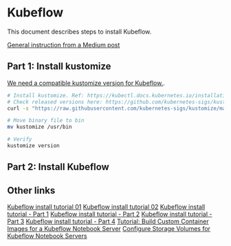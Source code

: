 # Kubeflow

This document describes steps to install Kubeflow.

[General instruction from a Medium post](https://medium.com/@andrei.benea/setting-up-a-kubeflow-deployment-on-a-kubernetes-cluster-f1f5dc35d46a)

## Part 1: Install kustomize

[We need a compatible kustomize version for Kubeflow.](https://github.com/kubeflow/manifests#installation).

```bash
# Install kustomize. Ref: https://kubectl.docs.kubernetes.io/installation/kustomize/binaries/
# Check released versions here: https://github.com/kubernetes-sigs/kustomize/tags.
curl -s "https://raw.githubusercontent.com/kubernetes-sigs/kustomize/master/hack/install_kustomize.sh" > 3.10.0

# Move binary file to bin
mv kustomize /usr/bin

# Verify
kustomize version
```

## Part 2: Install Kubeflow

## Other links

[Kubeflow install tutorial 01](https://medium.com/@andrei.benea/setting-up-a-kubeflow-deployment-on-a-kubernetes-cluster-f1f5dc35d46a)
[Kubeflow install tutorial 02](https://gist.github.com/muka/f91aa4afbbbe5cfb7cbbb7e19109b896)
[Kubeflow install tutorial - Part 1](https://thenewstack.io/kubeflow-where-machine-learning-meets-the-modern-infrastructure/)
[Kubeflow install tutorial - Part 2](https://thenewstack.io/tutorial-install-kubernetes-and-kubeflow-on-a-gpu-host-with-nvidia-deepops/)
[Kubeflow install tutorial - Part 3](https://thenewstack.io/a-closer-look-at-kubeflow-components/)
[Kubeflow install tutorial - Part 4](https://thenewstack.io/how-i-built-an-on-premises-ai-training-testbed-with-kubernetes-and-kubeflow/)
[Tutorial: Build Custom Container Images for a Kubeflow Notebook Server](https://thenewstack.io/tutorial-build-custom-container-images-for-a-kubeflow-notebook-server/)
[Configure Storage Volumes for Kubeflow Notebook Servers](https://thenewstack.io/tutorial-configure-storage-volumes-for-kubeflow-notebook-servers/)
